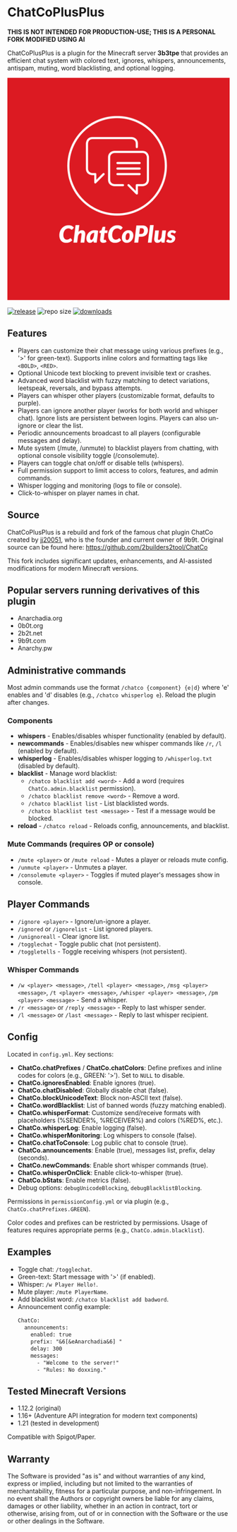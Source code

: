 # ChatCoPlusPlus

**THIS IS NOT INTENDED FOR PRODUCTION-USE; THIS IS A PERSONAL FORK MODIFIED USING AI**

ChatCoPlusPlus is a plugin for the Minecraft server **3b3tpe** that provides an efficient chat system with colored text, ignores, whispers, announcements, antispam, muting, word blacklisting, and optional logging.

![logo](https://github.com/AnarchadiaMC/ChatCoPlus/blob/main/logo.jpg?raw=true)

[![release](https://github.com/AnarchadiaMC/ChatCoPlus/actions/workflows/release.yml/badge.svg)](https://github.com/AnarchadiaMC/ChatCoPlus/actions/workflows/release.yml)
![repo size](https://img.shields.io/github/languages/code-size/AnarchadiaMC/ChatCoPlus.svg?label=repo%20size)
[![downloads](https://img.shields.io/github/downloads/AnarchadiaMC/ChatCoPlus/total)](https://github.com/AnarchadiaMC/ChatCoPlus/releases)

## Features

- Players can customize their chat message using various prefixes (e.g., '>' for green-text). Supports inline colors and formatting tags like `<BOLD>`, `<RED>`.
- Optional Unicode text blocking to prevent invisible text or crashes.
- Advanced word blacklist with fuzzy matching to detect variations, leetspeak, reversals, and bypass attempts.
- Players can whisper other players (customizable format, defaults to purple).
- Players can ignore another player (works for both world and whisper chat). Ignore lists are persistent between logins. Players can also un-ignore or clear the list.
- Periodic announcements broadcast to all players (configurable messages and delay).
- Mute system (/mute, /unmute) to blacklist players from chatting, with optional console visibility toggle (/consolemute).
- Players can toggle chat on/off or disable tells (whispers).
- Full permission support to limit access to colors, features, and admin commands.
- Whisper logging and monitoring (logs to file or console).
- Click-to-whisper on player names in chat.

## Source

ChatCoPlusPlus is a rebuild and fork of the famous chat plugin ChatCo created by [jj20051](https://github.com/WiredTombstone), who is the founder and current owner of 9b9t. Original source can be found here: https://github.com/2builders2tool/ChatCo

This fork includes significant updates, enhancements, and AI-assisted modifications for modern Minecraft versions.

## Popular servers running derivatives of this plugin

- Anarchadia.org
- 0b0t.org
- 2b2t.net
- 9b9t.com
- Anarchy.pw

## Administrative commands

Most admin commands use the format `/chatco {component} {e|d}` where 'e' enables and 'd' disables (e.g., `/chatco whisperlog e`). Reload the plugin after changes.

### Components

- **whispers** - Enables/disables whisper functionality (enabled by default).
- **newcommands** - Enables/disables new whisper commands like `/r`, `/l` (enabled by default).
- **whisperlog** - Enables/disables whisper logging to `/whisperlog.txt` (disabled by default).
- **blacklist** - Manage word blacklist:
  - `/chatco blacklist add <word>` - Add a word (requires `ChatCo.admin.blacklist` permission).
  - `/chatco blacklist remove <word>` - Remove a word.
  - `/chatco blacklist list` - List blacklisted words.
  - `/chatco blacklist test <message>` - Test if a message would be blocked.
- **reload** - `/chatco reload` - Reloads config, announcements, and blacklist.

### Mute Commands (requires OP or console)

- `/mute <player>` or `/mute reload` - Mutes a player or reloads mute config.
- `/unmute <player>` - Unmutes a player.
- `/consolemute <player>` - Toggles if muted player's messages show in console.

## Player Commands

- `/ignore <player>` - Ignore/un-ignore a player.
- `/ignored` or `/ignorelist` - List ignored players.
- `/unignoreall` - Clear ignore list.
- `/togglechat` - Toggle public chat (not persistent).
- `/toggletells` - Toggle receiving whispers (not persistent).

### Whisper Commands

- `/w <player> <message>`, `/tell <player> <message>`, `/msg <player> <message>`, `/t <player> <message>`, `/whisper <player> <message>`, `/pm <player> <message>` - Send a whisper.
- `/r <message>` or `/reply <message>` - Reply to last whisper sender.
- `/l <message>` or `/last <message>` - Reply to last whisper recipient.

## Config

Located in `config.yml`. Key sections:

- **ChatCo.chatPrefixes** / **ChatCo.chatColors**: Define prefixes and inline codes for colors (e.g., GREEN: '>'). Set to `NULL` to disable.
- **ChatCo.ignoresEnabled**: Enable ignores (true).
- **ChatCo.chatDisabled**: Globally disable chat (false).
- **ChatCo.blockUnicodeText**: Block non-ASCII text (false).
- **ChatCo.wordBlacklist**: List of banned words (fuzzy matching enabled).
- **ChatCo.whisperFormat**: Customize send/receive formats with placeholders (%SENDER%, %RECEIVER%) and colors (%RED%, etc.).
- **ChatCo.whisperLog**: Enable logging (false).
- **ChatCo.whisperMonitoring**: Log whispers to console (false).
- **ChatCo.chatToConsole**: Log public chat to console (true).
- **ChatCo.announcements**: Enable (true), messages list, prefix, delay (seconds).
- **ChatCo.newCommands**: Enable short whisper commands (true).
- **ChatCo.whisperOnClick**: Enable click-to-whisper (true).
- **ChatCo.bStats**: Enable metrics (false).
- Debug options: `debugUnicodeBlocking`, `debugBlacklistBlocking`.

Permissions in `permissionConfig.yml` or via plugin (e.g., `ChatCo.chatPrefixes.GREEN`).

Color codes and prefixes can be restricted by permissions. Usage of features requires appropriate perms (e.g., `ChatCo.admin.blacklist`).

## Examples

- Toggle chat: `/togglechat`.
- Green-text: Start message with '>' (if enabled).
- Whisper: `/w Player Hello!`.
- Mute player: `/mute PlayerName`.
- Add blacklist word: `/chatco blacklist add badword`.
- Announcement config example:
  ```
  ChatCo:
    announcements:
      enabled: true
      prefix: "&6[&eAnarchadia&6] "
      delay: 300
      messages:
        - "Welcome to the server!"
        - "Rules: No doxxing."
  ```

## Tested Minecraft Versions

- 1.12.2 (original)
- 1.16+ (Adventure API integration for modern text components)
- 1.21 (tested in development)

Compatible with Spigot/Paper.

## Warranty

The Software is provided "as is" and without warranties of any kind, express or implied, including but not limited to the warranties of merchantability, fitness for a particular purpose, and non-infringement. In no event shall the Authors or copyright owners be liable for any claims, damages or other liability, whether in an action in contract, tort or otherwise, arising from, out of or in connection with the Software or the use or other dealings in the Software.
